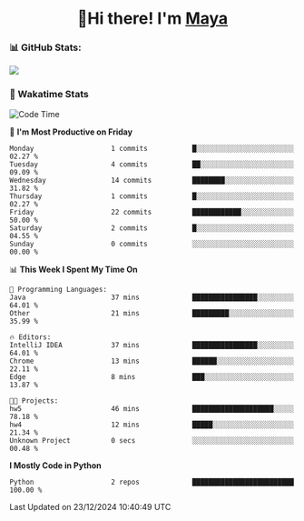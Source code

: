  <h1 align="center">👋Hi there! I'm <a href="https://liumyblog.cn">Maya</a></h1>

### 📊 GitHub Stats:
<p href="https://github.com/anuraghazra/github-readme-stats">
<img align="left" src="https://github-readme-stats.vercel.app/api?username=liumy-lay&show_icons=true&title_color=ffffff&icon_color=ffffff&text_color=ffffff&bg_color=D80835&hide_title=true" />
</p>
<br clear="left"/>

### 🚀 Wakatime Stats
<!--START_SECTION:waka-->
![Code Time](http://img.shields.io/badge/Code%20Time-148%20hrs%2031%20mins-blue)

📅 **I'm Most Productive on Friday** 

```text
Monday                   1 commits           █░░░░░░░░░░░░░░░░░░░░░░░░   02.27 % 
Tuesday                  4 commits           ██░░░░░░░░░░░░░░░░░░░░░░░   09.09 % 
Wednesday                14 commits          ████████░░░░░░░░░░░░░░░░░   31.82 % 
Thursday                 1 commits           █░░░░░░░░░░░░░░░░░░░░░░░░   02.27 % 
Friday                   22 commits          ████████████░░░░░░░░░░░░░   50.00 % 
Saturday                 2 commits           █░░░░░░░░░░░░░░░░░░░░░░░░   04.55 % 
Sunday                   0 commits           ░░░░░░░░░░░░░░░░░░░░░░░░░   00.00 % 
```


📊 **This Week I Spent My Time On** 

```text
💬 Programming Languages: 
Java                     37 mins             ████████████████░░░░░░░░░   64.01 % 
Other                    21 mins             █████████░░░░░░░░░░░░░░░░   35.99 % 

🔥 Editors: 
IntelliJ IDEA            37 mins             ████████████████░░░░░░░░░   64.01 % 
Chrome                   13 mins             ██████░░░░░░░░░░░░░░░░░░░   22.11 % 
Edge                     8 mins              ███░░░░░░░░░░░░░░░░░░░░░░   13.87 % 

🐱‍💻 Projects: 
hw5                      46 mins             ████████████████████░░░░░   78.18 % 
hw4                      12 mins             █████░░░░░░░░░░░░░░░░░░░░   21.34 % 
Unknown Project          0 secs              ░░░░░░░░░░░░░░░░░░░░░░░░░   00.48 % 
```

**I Mostly Code in Python** 

```text
Python                   2 repos             █████████████████████████   100.00 % 
```




 Last Updated on 23/12/2024 10:40:49 UTC
<!--END_SECTION:waka-->
